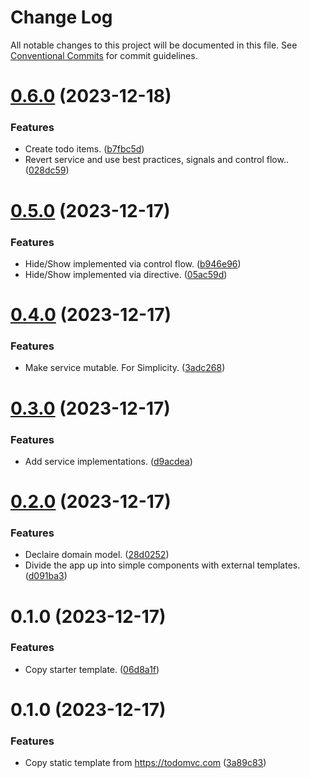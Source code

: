 # Change Log

All notable changes to this project will be documented in this file.
See [Conventional Commits](https://conventionalcommits.org) for commit guidelines.

# [0.6.0](https://github.com/lean-ng/training/compare/todomvc@0.5.0...todomvc@0.6.0) (2023-12-18)

### Features

- Create todo items. ([b7fbc5d](https://github.com/lean-ng/training/commit/b7fbc5d54c23efc7f01402a3ebaba10c4840567b))
- Revert service and use best practices, signals and control flow.. ([028dc59](https://github.com/lean-ng/training/commit/028dc59e32a19a3750df667bb1597e1bf470b82e))

# [0.5.0](https://github.com/lean-ng/training/compare/todomvc@0.4.0...todomvc@0.5.0) (2023-12-17)

### Features

- Hide/Show implemented via control flow. ([b946e96](https://github.com/lean-ng/training/commit/b946e9692154f07cd09d3e82f30a40f5d26d45e2))
- Hide/Show implemented via directive. ([05ac59d](https://github.com/lean-ng/training/commit/05ac59dafe66cc2bf6f7529bf82ec7246cd7b41b))

# [0.4.0](https://github.com/lean-ng/training/compare/todomvc@0.3.0...todomvc@0.4.0) (2023-12-17)

### Features

- Make service mutable. For Simplicity. ([3adc268](https://github.com/lean-ng/training/commit/3adc268e05bab36e90211ab9611c08b1ea8f5ac6))

# [0.3.0](https://github.com/lean-ng/training/compare/todomvc@0.2.0...todomvc@0.3.0) (2023-12-17)

### Features

- Add service implementations. ([d9acdea](https://github.com/lean-ng/training/commit/d9acdea7b789984ef82dcaced77fd370e48fa6ce))

# [0.2.0](https://github.com/lean-ng/training/compare/todomvc@0.1.0...todomvc@0.2.0) (2023-12-17)

### Features

- Declaire domain model. ([28d0252](https://github.com/lean-ng/training/commit/28d025238d7fdc96bd9710d7c74d58f7d8f0ffbe))
- Divide the app up into simple components with external templates. ([d091ba3](https://github.com/lean-ng/training/commit/d091ba3d34219b1171d68513fa0bcf57e2ad7769))

# 0.1.0 (2023-12-17)

### Features

- Copy starter template. ([06d8a1f](https://github.com/lean-ng/training/commit/06d8a1f001bb1089198386e1349a0044ec26c5ae))

# 0.1.0 (2023-12-17)

### Features

- Copy static template from https://todomvc.com ([3a89c83](https://github.com/lean-ng/training/commit/3a89c831b751947100ba044d6a5802a3087b088d))
